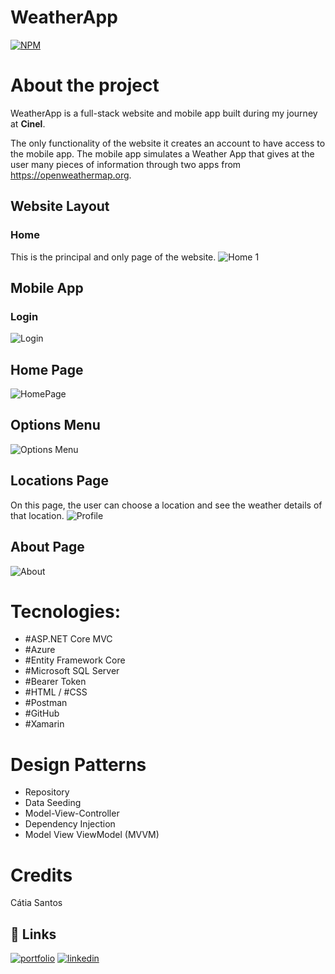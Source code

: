 # WeatherApp
[![NPM](https://img.shields.io/npm/l/react)](https://github.com/Catia0202/SchoolApp/blob/main/LICENSE) 

# About the project



WeatherApp is a full-stack website and mobile app built during my journey at **Cinel**. 

The only functionality of the website it creates an account to have access to the mobile app.
The mobile app simulates a Weather App that gives at the user many pieces of information through two apps from https://openweathermap.org.
## Website Layout
### Home
This is the principal and only page of the website.
![Home 1](https://user-images.githubusercontent.com/73889708/210637151-73902091-074e-4709-9cbc-9a85215c95ba.png)

## Mobile App

### Login
![Login](https://user-images.githubusercontent.com/73889708/210637661-9369e6fc-c88b-4d37-8c6b-7ca3f796782e.png)


## Home Page
![HomePage](https://user-images.githubusercontent.com/73889708/210638036-8a22962d-68ee-4309-8baf-48f7a888498e.png)
## Options Menu
![Options Menu](https://user-images.githubusercontent.com/73889708/210638236-7da22c3a-0a31-46ca-a9c1-6d7c434283bd.png)
## Locations Page
On this page, the user can choose a location and see the weather details of that location.
![Profile](https://user-images.githubusercontent.com/73889708/210638947-2a8e3048-f3c0-4022-8744-3a770cb1d2a4.png)
## About Page
![About](https://user-images.githubusercontent.com/73889708/210639243-40cc2ac9-54fa-44f8-b4b0-843f0f944958.png)


# Tecnologies:
- #ASP.NET Core MVC
- #Azure
- #Entity Framework Core
- #Microsoft SQL Server
- #Bearer Token
- #HTML / #CSS 
- #Postman
- #GitHub
- #Xamarin
# Design Patterns
- Repository
- Data Seeding
- Model-View-Controller
- Dependency Injection
- Model View ViewModel (MVVM)


# Credits

Cátia Santos




## 🔗 Links
[![portfolio](https://img.shields.io/badge/my_portfolio-000?style=for-the-badge&logo=ko-fi&logoColor=white)](https://katherineoelsner.com/)
[![linkedin](https://img.shields.io/badge/linkedin-0A66C2?style=for-the-badge&logo=linkedin&logoColor=white)](https://www.linkedin.com/in/cátia-santos-a83045214/)




